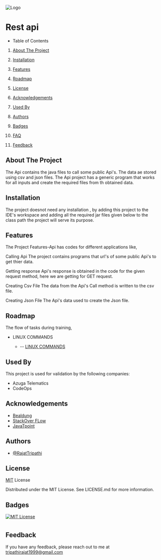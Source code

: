 
![Logo](https://camo.githubusercontent.com/c369b81def46e71632e6c9081012959697a04d44452a659307251a3462adbf71/68747470733a2f2f73746f72652e6d6567612e636f6d2f5f6d6f64756c65732f686f7065782e726573742e6170692f69636f6e2e706e67)

# Rest api

- Table of Contents

1. [About The Project](##About-The-Project)
2. [Installation](##Installation)

5. [Features](##Features)
7. [Roadmap](##Roadmap)
8. [License](##License)
9. [Acknowledgements](##Acknowledgements)
10. [Used By](##Used-By)
11. [Authors](##Authors)
12. [Badges](##Badges)
13. [FAQ](##FAQ)
14. [Feedback](##Feedback)

## About The Project
The Api contains the java files to call some public Api's. The data ae stored using csv and json files. The Api project has a generic program that works for all inputs and create the required files from th obtained data.

## Installation
The project doesnot need any installation , by adding this project to the IDE's workspace and adding all the required jar files given below to the class path the project will serve its purpose.



## Features

The Project Features-Api has codes for different applications like,

Calling Api The project contains programs that url's of some public Api's to get thier data.

Getting response Api's response is obtained in the code for the given request method, here we are getting for GET request.

Creating Csv File The data from the Api's Call method is written to the csv file.

Creating Json File The Api's data used to create the Json file.



## Roadmap
 
 The flow of tasks during training,
 
- LINUX COMMANDS 

    -   --  [ LINUX COMMANDS ](https://github.com/LokanathLoki/AzugaTrainingCodes/tree/main/linuxCommands)


## Used By

This project is used for validation by the following companies:

- Azuga Telematics
- CodeOps



## Acknowledgements

 - [Bealdung ](https://www.baeldung.com/java-tutorial)
 - [StackOver FLow](https://stackoverflow.com/)
 - [JavaTpoint](https://www.javatpoint.com/)



## Authors

- [@RajatTripathi](https://github.com/LokanathLoki/AzugaTrainingCodes/tree/main)



## License

[MIT](https://choosealicense.com/licenses/mit/) License 

Distributed under the MIT License. See LICENSE.md for more information.


## Badges


[![MIT License](https://img.shields.io/badge/License-MIT-green.svg)](https://choosealicense.com/licenses/mit/)
#






## Feedback

If you have any feedback, please reach out to me at tripathirajat1999@gmail.com


